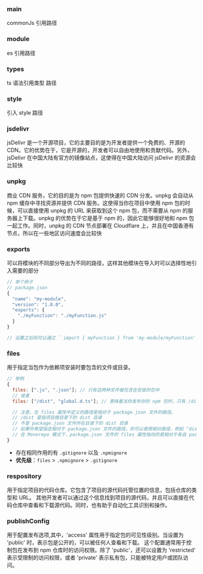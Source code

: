### main

commonJs 引用路径

### module

es 引用路径

### types

ts 语法引用类型 路径

### style

引入 style 路径

### jsdelivr

jsDelivr 是一个开源项目，它的主要目的是为开发者提供一个免费的、开源的 CDN。它的优势在于，它是开源的，开发者可以自由地使用和贡献代码。另外，jsDelivr 在中国大陆有官方的镜像站点，这使得在中国大陆访问 jsDelivr 的资源会比较快

### unpkg

商业 CDN 服务，它的目的是为 npm 包提供快速的 CDN 分发。unpkg 会自动从 npm 缓存中寻找资源并提供 CDN 服务。这使得当你在项目中使用 npm 包的时候，可以直接使用 unpkg 的 URL 来获取到这个 npm 包，而不需要从 npm 的服务器上下载。unpkg 的优势在于它是基于 npm 的，因此它能够很好地和 npm 包一起工作。同时，unpkg 的 CDN 节点部署在 Cloudflare 上，并且在中国香港有节点，所以在一些地区访问速度会比较快

### exports

可以将模块的不同部分导出为不同的路径，这样其他模块在导入时可以选择性地引入需要的部分

```javascript
// 举个例子
// package.json
{
  "name": "my-module",
  "version": "1.0.0",
  "exports": {
    "./myFunction": "./myFunction.js"
  }
}

// 设置之后则可以通过 ``import { myFunction } from 'my-module/myFunction'`` 方式导入 myFunction

```

### files

用于指定当包作为依赖项安装时要包含的文件或目录。

```javascript
// 举例
{
  files: [".js", ".json"]; // 只有这两种文件被包含在安装的包中
  // 或者
  files: ["/dist", "global.d.ts"]; // 意味着当你发布你的 npm 包时，只有 /dist 目录和 global.d.ts 文件会被包含在发布的包中。

  // 注意，在 files 属性中定义的路径是相对于 package.json 文件的路径。
  // /dist 是指项目根目录下的 dist 目录
  // 不是 package.json 文件所在目录下的 dist 目录
  // 如果你希望指定相对于 package.json 文件的路径，你可以使用相对路径，例如 "dist"
  // 在 Monorepo 模式下，package.json 文件的 files 属性指向的是相对于各自 package.json 文件的路径
}
```

- 存在相同作用的有 `.gitignore` 以及 `.npmignore`
- **优先级**：`files` > `.npmignore` > `.gitignore`

### respository

用于指定项目的代码仓库。它包含了项目的源代码托管位置的信息，包括仓库的类型和 URL。
其他开发者可以通过这个信息找到项目的源代码，并且可以直接在代码仓库中查看和下载源代码。同时，也有助于自动化工具识别和操作。

### publishConfig

用于配置发布选项,其中，'access' 属性用于指定包的可见性级别。当设置为 'public' 时，表示包是公开的，可以被任何人查看和下载。
这个配置通常用于控制包在发布到 npm 仓库时的访问权限。除了 'public'，还可以设置为 'restricted' 表示受限制的访问权限，或者 'private' 表示私有包，只能被特定用户或团队访问。
